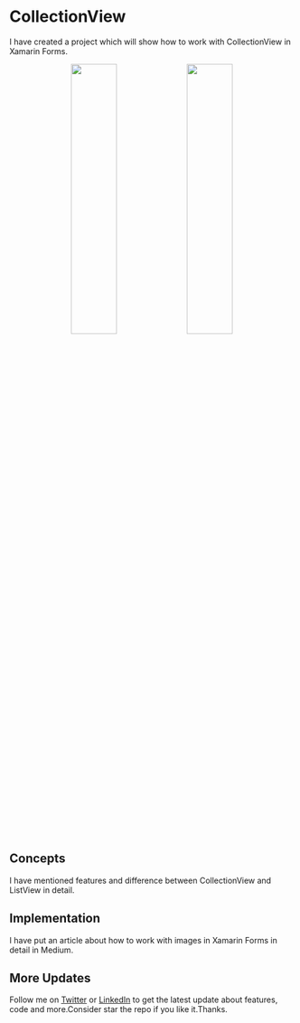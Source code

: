 # CollectionView
I have created a project which will show how to work with CollectionView in Xamarin Forms.

<p align="center">
<img src="https://github.com/shankarmadeshvaran/Xamarin-Blog-Projects/blob/master/CollectionView/ScreenShots/simulator.png" width="40%" height="35%"/>
<img src="https://github.com/shankarmadeshvaran/Xamarin-Blog-Projects/blob/master/CollectionView/ScreenShots/mobile.png" width="40%" height="35%"/>
</p>

## Concepts
I have mentioned features and difference between CollectionView and ListView in detail.

## Implementation
I have put an article about how to work with images in Xamarin Forms in detail in Medium.

## More Updates
Follow me on [Twitter](https://twitter.com/Shankar__am) or [LinkedIn](https://www.linkedin.com/in/shankar-mathesh) to get the latest update about features, code and more.Consider star the repo if you like it.Thanks.
